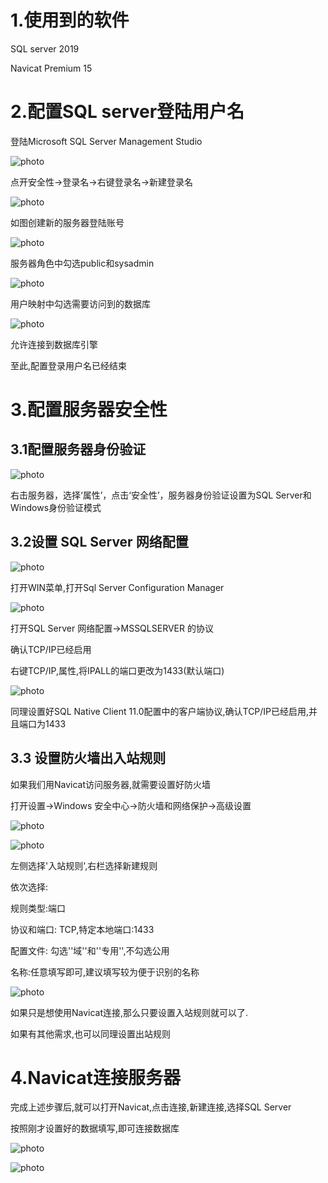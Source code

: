 # 1.使用到的软件

SQL server 2019

Navicat Premium 15



# 2.配置SQL server登陆用户名

登陆Microsoft SQL Server Management Studio

![photo](../images/SQL%20server%20连接Navicat/2.1.png)

点开安全性->登录名->右键登录名->新建登录名

![photo](../images/SQL%20server%20连接Navicat/2.2.png)

如图创建新的服务器登陆账号

![photo](../images/SQL%20server%20连接Navicat/2.3.png)

服务器角色中勾选public和sysadmin

![photo](../images/SQL%20server%20连接Navicat/2.4.png)

用户映射中勾选需要访问到的数据库

![photo](../images/SQL%20server%20连接Navicat/2.5.png)

允许连接到数据库引擎

至此,配置登录用户名已经结束

# 3.配置服务器安全性

## 3.1配置服务器身份验证

![photo](../images/SQL%20server%20连接Navicat/2.6.png)

右击服务器，选择‘属性’，点击‘安全性’，服务器身份验证设置为SQL Server和Windows身份验证模式

## 3.2设置 SQL Server 网络配置

![photo](../images/SQL%20server%20连接Navicat/3.2.png)

打开WIN菜单,打开Sql Server Configuration Manager

![photo](../images/SQL%20server%20连接Navicat/3.2.2.png)

打开SQL Server 网络配置->MSSQLSERVER 的协议

确认TCP/IP已经启用

右键TCP/IP,属性,将IPALL的端口更改为1433(默认端口)

![photo](../images/SQL%20server%20连接Navicat/3.2.3.png)

同理设置好SQL Native Client 11.0配置中的客户端协议,确认TCP/IP已经启用,并且端口为1433

## 3.3 设置防火墙出入站规则

如果我们用Navicat访问服务器,就需要设置好防火墙

打开设置->Windows 安全中心->防火墙和网络保护->高级设置

![photo](../images/SQL%20server%20连接Navicat/4.1.png)

![photo](../images/SQL%20server%20连接Navicat/4.2.png)

左侧选择'入站规则',右栏选择新建规则

依次选择:

规则类型:端口

协议和端口: TCP,特定本地端口:1433

配置文件: 勾选''域''和''专用'',不勾选公用

名称:任意填写即可,建议填写较为便于识别的名称

![photo](../images/SQL%20server%20连接Navicat/4.3.png)

如果只是想使用Navicat连接,那么只要设置入站规则就可以了.

如果有其他需求,也可以同理设置出站规则

# 4.Navicat连接服务器

完成上述步骤后,就可以打开Navicat,点击连接,新建连接,选择SQL Server

按照刚才设置好的数据填写,即可连接数据库

![photo](../images/SQL%20server%20连接Navicat/5.1.png)

![photo](../images/SQL%20server%20连接Navicat/5.2.png)



